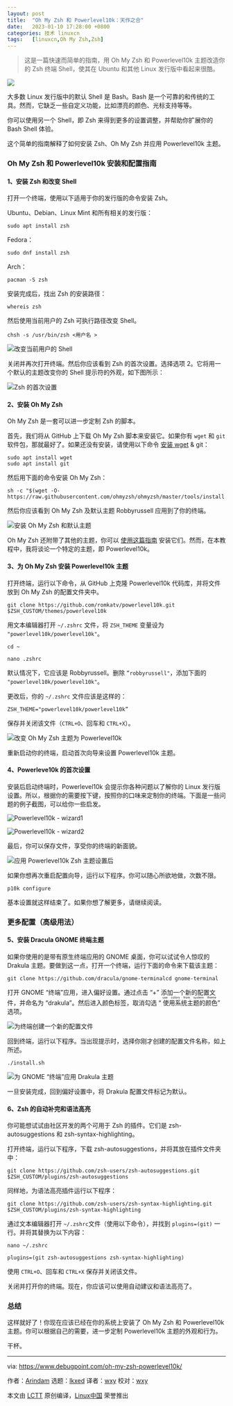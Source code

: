 ```yaml
---
layout: post
title:	"Oh My Zsh 和 Powerlevel10k：天作之合"
date:	2023-01-10 17:28:00 +0800 
categories:	技术 linuxcn 
tags:	[linuxcn,Oh My Zsh,Zsh]
---
```




> 
> 这是一篇快速而简单的指南，用 Oh My Zsh 和 Powerlevel10k 主题改造你的 Zsh 终端 Shell，使其在 Ubuntu 和其他 Linux 发行版中看起来很酷。
> 
> 
> 


![](/Asserts/Images/album/202301/10/173221ct4999952lqz1006.jpg)


大多数 Linux 发行版中的默认 Shell 是 Bash。Bash 是一个可靠的和传统的工具。然而，它缺乏一些自定义功能，比如漂亮的颜色、光标支持等等。


你可以使用另一个 Shell，即 Zsh 来得到更多的设置调整，并帮助你扩展你的 Bash Shell 体验。


这个简单的指南解释了如何安装 Zsh、Oh My Zsh 并应用 Powerlevel10k 主题。


### Oh My Zsh 和 Powerlevel10k 安装和配置指南


#### 1、安装 Zsh 和改变 Shell


打开一个终端，使用以下适用于你的发行版的命令安装 Zsh。


Ubuntu、Debian、Linux Mint 和所有相关的发行版：



```
sudo apt install zsh

```

Fedora：



```
sudo dnf install zsh

```

Arch：



```
pacman -S zsh

```

安装完成后，找出 Zsh 的安装路径：



```
whereis zsh

```

然后使用当前用户的 Zsh 可执行路径改变 Shell。



```
chsh -s /usr/bin/zsh <用户名 >

```

![改变当前用户的 Shell](/Asserts/Images/album/202301/10/173230shfr5hd945vl1hhr.jpg)


关闭并再次打开终端。然后你应该看到 Zsh 的首次设置。选择选项 2。它将用一个默认的主题改变你的 Shell 提示符的外观，如下图所示：


![Zsh 的首次设置](/Asserts/Images/album/202301/10/173237oq7v0qs89ez9yvzv.jpg)


#### 2、安装 Oh My Zsh


Oh My Zsh 是一套可以进一步定制 Zsh 的脚本。


首先，我们将从 GitHub 上下载 Oh My Zsh 脚本来安装它。如果你有 `wget` 和 `git` 软件包，那就最好了。如果还没有安装，请使用以下命令 [安装 wget](https://www.debugpoint.com/wget-not-found-error/) & git：



```
sudo apt install wget
sudo apt install git

```

然后用下面的命令安装 Oh My Zsh：



```
sh -c "$(wget -O- https://raw.githubusercontent.com/ohmyzsh/ohmyzsh/master/tools/install.sh)"

```

然后你应该看到 Oh My Zsh 及默认主题 Robbyrussell 应用到了你的终端。


![安装 Oh My Zsh 和默认主题](/Asserts/Images/album/202301/10/173244j4zqy20y4nq9my0n.jpg)


Oh My Zsh 还附带了其他的主题，你可以 [使用这篇指南](https://www.debugpoint.com/install-use-zsh/) 安装它们。然而，在本教程中，我将谈论一个特定的主题，即 Powerlevel10k。


#### 3、为 Oh My Zsh 安装 Powerlevel10k 主题


打开终端，运行以下命令，从 GitHub 上克隆 Powerlevel10k 代码库，并将文件放到 Oh My Zsh 的配置文件夹中。



```
git clone https://github.com/romkatv/powerlevel10k.git $ZSH_CUSTOM/themes/powerlevel10k

```

用文本编辑器打开 `~/.zshrc` 文件，将 `ZSH_THEME` 变量设为 `"powerlevel10k/powerlevel10k"`。



```
cd ~

```


```
nano .zshrc

```

默认情况下，它应该是 Robbyrussell。删除 `”robbyrussell"`，添加下面的 `"powerlevel10k/powerlevel10k"`。


更改后，你的 `~/.zshrc` 文件应该是这样的：



```
ZSH_THEME="powerlevel10k/powerlevel10k”

```

保存并关闭该文件（`CTRL+O`、回车和 `CTRL+X`）。


![改变 Oh My Zsh 主题为 Powerlevel10k](/Asserts/Images/album/202301/10/173253tv2a311hfh00dfuk.jpg)


重新启动你的终端，启动首次向导来设置 Powerlevel10k 主题。


#### 4、Powerleve10k 的首次设置


安装后启动终端时，Powerlevel10k 会提示你各种问题以了解你的 Linux 发行版设置。所以，根据你的需要按下键，按照你的口味来定制你的终端。下面是一些问题的例子截图，可以给你一些启发。


![Powerlevel10k - wizard1](/Asserts/Images/album/202301/10/173305j277uy32phc272n8.jpg)


![Powerlevel10k - wizard2](/Asserts/Images/album/202301/10/173315oogxnohhxehz2nes.jpg)


最后，你可以保存文件，享受你的终端的新面貌。


![应用 Powerlevel10k Zsh 主题设置后](/Asserts/Images/album/202301/10/173331s0ekq5fjjzukfjjq.jpg)


如果你想再次重启配置向导，运行以下程序。你可以随心所欲地做，次数不限。



```
p10k configure

```

基本设置就这样结束了。如果你想了解更多，请继续阅读。


### 更多配置（高级用法）


#### 5、安装 Dracula GNOME 终端主题


如果你使用的是带有原生终端应用的 GNOME 桌面，你可以试试令人惊叹的 Drakula 主题。要做到这一点，打开一个终端，运行下面的命令来下载该主题：



```
git clone https://github.com/dracula/gnome-terminalcd gnome-terminal

```

打开 GNOME “终端”应用，进入偏好设置。通过点击 “+” 添加一个新的配置文件，并命名为 “drakula”。然后进入颜色标签，取消勾选 “<ruby> 使用系统主题的颜色 <rt>  use colors from system theme </rt></ruby>” 选项。


![为终端创建一个新的配置文件](/Asserts/Images/album/202301/10/173338dbhqrhm8wmrzwmvd.jpg)


回到终端，运行以下程序。当出现提示时，选择你刚才创建的配置文件名称，如上所述。



```
./install.sh

```

![为 GNOME “终端”应用 Drakula 主题](/Asserts/Images/album/202301/10/173345s5zgv5ao58w2o85j.jpg)


一旦安装完成，回到偏好设置中，将 Drakula 配置文件标记为默认。


#### 6、Zsh 的自动补完和语法高亮


你可能想试试由社区开发的两个可用于 Zsh 的插件。它们是 zsh-autosuggestions 和 zsh-syntax-highlighting。


打开终端，运行以下程序，下载 zsh-autosuggestions，并将其放在插件文件夹中：



```
git clone https://github.com/zsh-users/zsh-autosuggestions.git $ZSH_CUSTOM/plugins/zsh-autosuggestions

```

同样地，为语法高亮插件运行以下程序：



```
git clone https://github.com/zsh-users/zsh-syntax-highlighting.git $ZSH_CUSTOM/plugins/zsh-syntax-highlighting

```

通过文本编辑器打开 `~/.zshrc`文件（使用以下命令），并找到 `plugins=(git)` 一行。并将其替换为以下内容：



```
nano ~/.zshrc

```


```
plugins=(git zsh-autosuggestions zsh-syntax-highlighting)

```

使用 `CTRL+O`、回车和 `CTRL+X` 保存并关闭该文件。


关闭并打开你的终端。现在，你应该可以使用自动建议和语法高亮了。


### 总结


这样就好了！你现在应该已经在你的系统上安装了 Oh My Zsh 和 Powerlevel10k 主题。你可以根据自己的需要，进一步定制 Powerlevel10k 主题的外观和行为。


干杯。




---


via: <https://www.debugpoint.com/oh-my-zsh-powerlevel10k/>


作者：[Arindam](https://www.debugpoint.com/author/admin1/) 选题：[lkxed](https://github.com/lkxed) 译者：[wxy](https://github.com/wxy) 校对：[wxy](https://github.com/wxy)


本文由 [LCTT](https://github.com/LCTT/TranslateProject) 原创编译，[Linux中国](https://linux.cn/) 荣誉推出
